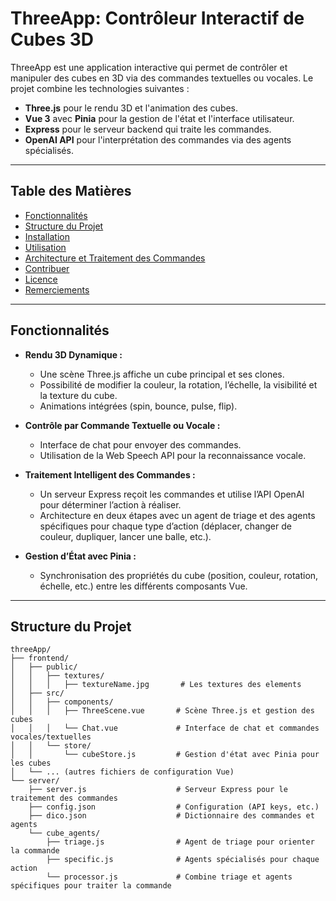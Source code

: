 # ThreeApp: Contrôleur Interactif de Cubes 3D

ThreeApp est une application interactive qui permet de contrôler et manipuler des cubes en 3D via des commandes textuelles ou vocales. Le projet combine les technologies suivantes :

- **Three.js** pour le rendu 3D et l'animation des cubes.
- **Vue 3** avec **Pinia** pour la gestion de l'état et l'interface utilisateur.
- **Express** pour le serveur backend qui traite les commandes.
- **OpenAI API** pour l'interprétation des commandes via des agents spécialisés.

---

## Table des Matières

- [Fonctionnalités](#fonctionnalités)
- [Structure du Projet](#structure-du-projet)
- [Installation](#installation)
- [Utilisation](#utilisation)
- [Architecture et Traitement des Commandes](#architecture-et-traitement-des-commandes)
- [Contribuer](#contribuer)
- [Licence](#licence)
- [Remerciements](#remerciements)

---

## Fonctionnalités

- **Rendu 3D Dynamique :**
  - Une scène Three.js affiche un cube principal et ses clones.
  - Possibilité de modifier la couleur, la rotation, l’échelle, la visibilité et la texture du cube.
  - Animations intégrées (spin, bounce, pulse, flip).

- **Contrôle par Commande Textuelle ou Vocale :**
  - Interface de chat pour envoyer des commandes.
  - Utilisation de la Web Speech API pour la reconnaissance vocale.

- **Traitement Intelligent des Commandes :**
  - Un serveur Express reçoit les commandes et utilise l’API OpenAI pour déterminer l’action à réaliser.
  - Architecture en deux étapes avec un agent de triage et des agents spécifiques pour chaque type d’action (déplacer, changer de couleur, dupliquer, lancer une balle, etc.).

- **Gestion d’État avec Pinia :**
  - Synchronisation des propriétés du cube (position, couleur, rotation, échelle, etc.) entre les différents composants Vue.

---

## Structure du Projet

```plaintext
threeApp/
├── frontend/
│   ├── public/
│   │   ├── textures/
│   │   │   ├── textureName.jpg       # Les textures des elements
│   ├── src/
│   │   ├── components/
│   │   │   ├── ThreeScene.vue       # Scène Three.js et gestion des cubes
│   │   │   └── Chat.vue             # Interface de chat et commandes vocales/textuelles
│   │   └── store/
│   │       └── cubeStore.js         # Gestion d'état avec Pinia pour les cubes
│   └── ... (autres fichiers de configuration Vue)
└── server/
    ├── server.js                    # Serveur Express pour le traitement des commandes
    ├── config.json                  # Configuration (API keys, etc.)
    ├── dico.json                    # Dictionnaire des commandes et agents
    └── cube_agents/
        ├── triage.js                # Agent de triage pour orienter la commande
        ├── specific.js              # Agents spécialisés pour chaque action
        └── processor.js             # Combine triage et agents spécifiques pour traiter la commande
